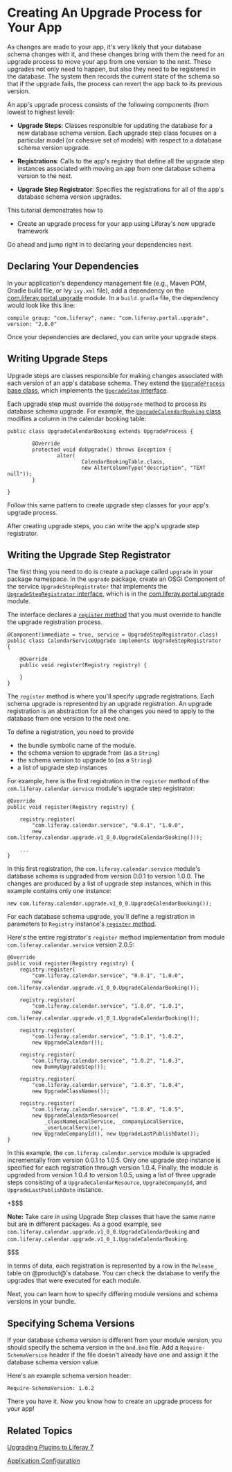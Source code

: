# Creating An Upgrade Process for Your App [](id=creating-an-upgrade-process-for-your-app)

As changes are made to your app, it's very likely that your database schema
changes with it, and these changes bring with them the need for an upgrade
process to move your app from one version to the next. These upgrades not only
need to happen, but also they need to be registered in the database. The system
then records the current state of the schema so that if the upgrade fails, the
process can revert the app back to its previous version.

An app's upgrade process consists of the following components (from lowest to
highest level): 

-   **Upgrade Steps**: Classes responsible for updating the database for a new
    database schema version. Each upgrade step class focuses on a particular
    model (or cohesive set of models) with respect to a database schema version
    upgrade. 

-   **Registrations**: Calls to the app's registry that define all the upgrade
    step instances associated with moving an app from one database schema
    version to the next. 

-   **Upgrade Step Registrator**: Specifies the registrations for all of the
    app's database schema version upgrades.  

This tutorial demonstrates how to

- Create an upgrade process for your app using Liferay's new upgrade framework

Go ahead and jump right in to declaring your dependencies next.

## Declaring Your Dependencies [](id=declaring-your-dependencies)

In your application's dependency management file (e.g., Maven POM, Gradle build
file, or Ivy `ivy.xml` file), add a dependency on the [com.liferay.portal.upgrade](https://repository.liferay.com/nexus/content/repositories/liferay-public-releases/com/liferay/com.liferay.portal.upgrade/)
module. In a `build.gradle` file, the dependency would look like this line:

    compile group: "com.liferay", name: "com.liferay.portal.upgrade", version: "2.0.0"

Once your dependencies are declared, you can write your upgrade steps.

## Writing Upgrade Steps [](id=writing-upgrade-steps)

Upgrade steps are classes responsible for making changes
associated with each version of an app's database schema. They extend the
[`UpgradeProcess` base class](https://docs.liferay.com/portal/7.0/javadocs/portal-kernel/com/liferay/portal/kernel/upgrade/UpgradeProcess.html),
which implements the [`UpgradeStep` interface](https://docs.liferay.com/portal/7.0/javadocs/portal-kernel/com/liferay/portal/kernel/upgrade/UpgradeStep.html).

Each upgrade step must override the `doUpgrade` method to process its
database schema upgrade. For example, the [`UpgradeCalendarBooking` class](https://github.com/liferay/liferay-portal/blob/2960360870ae69360861a720136e082a06c5548f/modules/apps/forms-and-workflow/calendar/calendar-service/src/main/java/com/liferay/calendar/upgrade/v1_0_0/UpgradeCalendarBooking.java)
modifies a column in the calendar booking table: 

    public class UpgradeCalendarBooking extends UpgradeProcess {

            @Override
            protected void doUpgrade() throws Exception {
                    alter(
                            CalendarBookingTable.class,
                            new AlterColumnType("description", "TEXT null"));
            }

    }
    
Follow this same pattern to create upgrade step classes for your app's
upgrade process.

After creating upgrade steps, you can write the app's upgrade step registrator.

## Writing the Upgrade Step Registrator [](id=writing-the-upgrade-step-registrator)

The first thing you need to do is create a package called `upgrade` in your 
package namespace. In the `upgrade` package, create an OSGi Component of 
the service `UpgradeStepRegistrator` that implements the 
[`UpgradeStepRegistrator` interface](https://docs.liferay.com/portal/7.0/javadocs/modules/apps/foundation/portal/com.liferay.portal.upgrade/com/liferay/portal/upgrade/registry/UpgradeStepRegistrator.html),
which is in the [com.liferay.portal.upgrade](https://repository.liferay.com/nexus/content/repositories/liferay-public-releases/com/liferay/com.liferay.portal.upgrade/)
module.

The interface declares a [`register` method](https://docs.liferay.com/portal/7.0/javadocs/modules/apps/foundation/portal/com.liferay.portal.upgrade/com/liferay/portal/upgrade/registry/UpgradeStepRegistrator.html)
that you must override to handle the upgrade registration process.

    @Component(immediate = true, service = UpgradeStepRegistrator.class)
    public class CalendarServiceUpgrade implements UpgradeStepRegistrator {

        @Override
        public void register(Registry registry) {

        }
    }

The `register` method is where you'll specify upgrade registrations. Each schema
upgrade is represented by an upgrade registration. An upgrade registration is an
abstraction for all the changes you need to apply to the database from one
version to the next one.

To define a registration, you need to provide

- the bundle symbolic name of the module.
- the schema version to upgrade from (as a `String`)
- the schema version to upgrade to (as a `String`)
- a list of upgrade step instances

For example, here is the first registration in the `register` method of the
`com.liferay.calendar.service` module's upgrade step registrator:

	@Override
	public void register(Registry registry) {

		registry.register(
			"com.liferay.calendar.service", "0.0.1", "1.0.0",
			new com.liferay.calendar.upgrade.v1_0_0.UpgradeCalendarBooking()));

		...
	}

In this first registration, the `com.liferay.calendar.service` module's database
schema is upgraded from version 0.0.1 to version 1.0.0. The changes are produced
by a list of upgrade step instances, which in this example contains only one
instance:

    new com.liferay.calendar.upgrade.v1_0_0.UpgradeCalendarBooking());

For each database schema upgrade, you'll define a registration in parameters to
`Registry` instance's [`register` method](https://docs.liferay.com/portal/7.0/javadocs/modules/apps/foundation/portal/com.liferay.portal.upgrade/com/liferay/portal/upgrade/registry/UpgradeStepRegistrator.Registry.html).

Here's the entire registrator's `register` method implementation from module
`com.liferay.calendar.service` version 2.0.5: 

    @Override
    public void register(Registry registry) {
        registry.register(
            "com.liferay.calendar.service", "0.0.1", "1.0.0",
            new com.liferay.calendar.upgrade.v1_0_0.UpgradeCalendarBooking());

        registry.register(
            "com.liferay.calendar.service", "1.0.0", "1.0.1",
            new com.liferay.calendar.upgrade.v1_0_1.UpgradeCalendarBooking());

        registry.register(
            "com.liferay.calendar.service", "1.0.1", "1.0.2",
            new UpgradeCalendar());

        registry.register(
            "com.liferay.calendar.service", "1.0.2", "1.0.3",
            new DummyUpgradeStep());

        registry.register(
            "com.liferay.calendar.service", "1.0.3", "1.0.4",
            new UpgradeClassNames());

        registry.register(
            "com.liferay.calendar.service", "1.0.4", "1.0.5",
            new UpgradeCalendarResource(
                _classNameLocalService, _companyLocalService,
                _userLocalService),
            new UpgradeCompanyId(), new UpgradeLastPublishDate());
    }

In this example, the `com.liferay.calendar.service` module is upgraded
incrementally from version 0.0.1 to 1.0.5. Only one upgrade step instance is
specified for each registration through version 1.0.4. Finally, the module is
upgraded from version 1.0.4 to version 1.0.5, using a list of three
upgrade steps consisting of a `UpgradeCalendarResource`, `UpgradeCompanyId`, and
`UpgradeLastPublishDate` instance.

+$$$

**Note:** Take care in using Upgrade Step classes that have the same name but
are in different packages. As a good example, see
`com.liferay.calendar.upgrade.v1_0_0.UpgradeCalendarBooking` and
`com.liferay.calendar.upgrade.v1_0_1.UpgradeCalendarBooking`.

$$$

In terms of data, each registration is represented by a row in the `Release_`
table on @product@'s database. You can check the database to verify the upgrades
that were executed for each module.

Next, you can learn how to specify differing module versions and schema versions
in your bundle.

## Specifying Schema Versions [](id=specifying-schema-versions)

If your database schema version is different from your module version, you
should specify the schema version in the `bnd.bnd` file. Add a
`Require-SchemaVersion` header if the file doesn't already have one and assign
it the database schema version value.

Here's an example schema version header:

    Require-SchemaVersion: 1.0.2

There you have it. Now you know how to create an upgrade process for your app!

## Related Topics [](id=related-topics)

[Upgrading Plugins to Liferay 7](/develop/tutorials/-/knowledge_base/7-0/upgrading-plugins-to-liferay-7)

[Application Configuration](/develop/tutorials/-/knowledge_base/7-0/application-configuration)

<!--[Creating a Verify Process for Your App](/develop/tutorials/-/knowledge_base/7-0/creating-a-verify-process-for-your-app)-->
